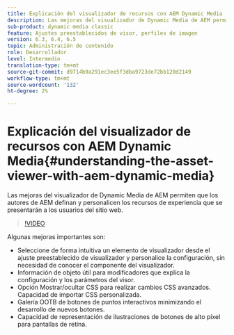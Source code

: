 ```yaml
---
title: Explicación del visualizador de recursos con AEM Dynamic Media
description: Las mejoras del visualizador de Dynamic Media de AEM permiten que los autores de AEM definan y personalicen los recursos de experiencia que se presentarán a los usuarios del sitio web.
sub-product: dynamic media classic
feature: Ajustes preestablecidos de visor, perfiles de imagen
version: 6.3, 6.4, 6.5
topic: Administración de contenido
role: Desarrollador
level: Intermedio
translation-type: tm+mt
source-git-commit: d9714b9a291ec3ee5f3dba9723de72bb120d2149
workflow-type: tm+mt
source-wordcount: '132'
ht-degree: 2%

---
```



# Explicación del visualizador de recursos con AEM Dynamic Media{#understanding-the-asset-viewer-with-aem-dynamic-media}

Las mejoras del visualizador de Dynamic Media de AEM permiten que los autores de AEM definan y personalicen los recursos de experiencia que se presentarán a los usuarios del sitio web.

>[!VIDEO](https://video.tv.adobe.com/v/17783/?quality=9&learn=on)

Algunas mejoras importantes son:

* Seleccione de forma intuitiva un elemento de visualizador desde el ajuste preestablecido de visualizador y personalice la configuración, sin necesidad de conocer el componente del visualizador.
* Información de objeto útil para modificadores que explica la configuración y los parámetros del visor.
* Opción Mostrar/ocultar CSS para realizar cambios CSS avanzados. Capacidad de importar CSS personalizada.
* Galería OOTB de botones de puntos interactivos minimizando el desarrollo de nuevos botones.
* Capacidad de representación de ilustraciones de botones de alto píxel para pantallas de retina.